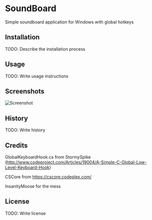 # SoundBoard

Simple soundboard application for Windows with global hotkeys 

## Installation

TODO: Describe the installation process

## Usage

TODO: Write usage instructions

## Screenshots
![Screenshot](/../screenshots/SoundBoard/screenshot.png?raw=true "Screenshot")

## History

TODO: Write history

## Credits

GlobalKeyboardHook.cs from StormySpike (http://www.codeproject.com/Articles/19004/A-Simple-C-Global-Low-Level-Keyboard-Hook)

CSCore from https://cscore.codeplex.com/

InsanityMoose for the mess

## License

TODO: Write license

